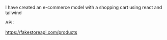 I have created an e-commerce model with a shopping cart using react and tailwind

API: 

https://fakestoreapi.com/products
